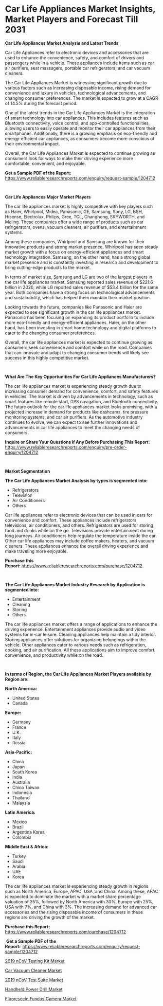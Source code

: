 <p><h1>Car Life Appliances Market Insights, Market Players and Forecast Till 2031</h1></p><p><strong>Car Life Appliances Market Analysis and Latest Trends</strong></p>
<p><p>Car Life Appliances refer to electronic devices and accessories that are used to enhance the convenience, safety, and comfort of drivers and passengers while in a vehicle. These appliances include items such as car air purifiers, seat massagers, portable car refrigerators, and car vacuum cleaners.</p><p>The Car Life Appliances Market is witnessing significant growth due to various factors such as increasing disposable income, rising demand for convenience and luxury in vehicles, technological advancements, and changing consumer preferences. The market is expected to grow at a CAGR of 14.5% during the forecast period.</p><p>One of the latest trends in the Car Life Appliances Market is the integration of smart technology into car appliances. This includes features such as Bluetooth connectivity, voice control, and app-controlled functionalities, allowing users to easily operate and monitor their car appliances from their smartphones. Additionally, there is a growing emphasis on eco-friendly and energy-efficient car appliances, as consumers become more conscious of their environmental impact.</p><p>Overall, the Car Life Appliances Market is expected to continue growing as consumers look for ways to make their driving experience more comfortable, convenient, and enjoyable.</p></p>
<p><strong>Get a Sample PDF of the Report:&nbsp;</strong> <a href="https://www.reliableresearchreports.com/enquiry/request-sample/1204712">https://www.reliableresearchreports.com/enquiry/request-sample/1204712</a></p>
<p>&nbsp;</p>
<p><strong>Car Life Appliances Major Market Players</strong></p>
<p><p>The car life appliances market is highly competitive with key players such as Haier, Whirlpool, Midea, Panasonic, GE, Samsung, Sony, LG, BSH, Hisense, Electrolux, Philips, Gree, TCL, Changhong, SKYWORTH, and Meling. These companies offer a wide range of products such as car refrigerators, ovens, vacuum cleaners, air purifiers, and entertainment systems.</p><p>Among these companies, Whirlpool and Samsung are known for their innovative products and strong market presence. Whirlpool has seen steady market growth with a focus on energy-efficient appliances and smart technology integration. Samsung, on the other hand, has a strong global market presence and is constantly investing in research and development to bring cutting-edge products to the market.</p><p>In terms of market size, Samsung and LG are two of the largest players in the car life appliances market. Samsung reported sales revenue of $221.6 billion in 2020, while LG reported sales revenue of $53.4 billion for the same year. Both companies have a strong focus on technological advancements and sustainability, which has helped them maintain their market position.</p><p>Looking towards the future, companies like Panasonic and Haier are expected to see significant growth in the car life appliances market. Panasonic has been focusing on expanding its product portfolio to include more eco-friendly and energy-efficient appliances. Haier, on the other hand, has been investing in smart home technology and digital platforms to cater to the changing consumer preferences.</p><p>Overall, the car life appliances market is expected to continue growing as consumers seek convenience and comfort while on the road. Companies that can innovate and adapt to changing consumer trends will likely see success in this highly competitive market.</p></p>
<p>&nbsp;</p>
<p><strong>What Are The Key Opportunities For Car Life Appliances Manufacturers?</strong></p>
<p><p>The car life appliances market is experiencing steady growth due to increasing consumer demand for convenience, comfort, and safety features in vehicles. The market is driven by advancements in technology, such as smart features like remote start, GPS navigation, and Bluetooth connectivity. The future outlook for the car life appliances market looks promising, with a projected increase in demand for products like dashcams, tire pressure monitoring systems, and car air purifiers. As the automotive industry continues to evolve, we can expect to see further innovations and advancements in car life appliances to meet the changing needs of consumers.</p></p>
<p><strong>Inquire or Share Your Questions If Any Before Purchasing This Report:</strong> <a href="https://www.reliableresearchreports.com/enquiry/pre-order-enquiry/1204712">https://www.reliableresearchreports.com/enquiry/pre-order-enquiry/1204712</a></p>
<p>&nbsp;</p>
<p><strong>Market Segmentation</strong></p>
<p><strong>The Car Life Appliances Market Analysis by types is segmented into:</strong></p>
<p><ul><li>Refrigerators</li><li>Television</li><li>Air Conditioners</li><li>Others</li></ul></p>
<p><p>Car life appliances refer to electronic devices that can be used in cars for convenience and comfort. These appliances include refrigerators, televisions, air conditioners, and others. Refrigerators are used for storing food and drinks while on the go. Televisions provide entertainment during long journeys. Air conditioners help regulate the temperature inside the car. Other car life appliances may include coffee makers, heaters, and vacuum cleaners. These appliances enhance the overall driving experience and make traveling more enjoyable.</p></p>
<p><strong>Purchase this Report:&nbsp;</strong><a href="https://www.reliableresearchreports.com/purchase/1204712">https://www.reliableresearchreports.com/purchase/1204712</a></p>
<p>&nbsp;</p>
<p><strong>The Car Life Appliances Market Industry Research by Application is segmented into:</strong></p>
<p><ul><li>Entertainment</li><li>Cleaning</li><li>Storing</li><li>Others</li></ul></p>
<p><p>The car life appliances market offers a range of applications to enhance the driving experience. Entertainment appliances provide audio and video systems for in-car leisure. Cleaning appliances help maintain a tidy interior. Storing appliances offer solutions for organizing belongings within the vehicle. Other appliances cater to various needs such as refrigeration, cooking, and air purification. All these applications aim to improve comfort, convenience, and productivity while on the road.</p></p>
<p>&nbsp;</p>
<p><strong>In terms of Region, the Car Life Appliances Market Players available by Region are:</strong></p>
<p>
    <p> <strong> North America: </strong>
        <ul>
            <li>United States</li>
            <li>Canada</li>
        </ul>
        </p> 
    <p> <strong> Europe: </strong>
        <ul>
            <li>Germany</li>
            <li>France</li>
            <li>U.K.</li>
            <li>Italy</li>
            <li>Russia</li>
        </ul>
        </p> 
    <p> <strong> Asia-Pacific: </strong>
        <ul>
            <li>China</li>
            <li>Japan</li>
            <li>South Korea</li>
            <li>India</li>
            <li>Australia</li>
            <li>China Taiwan</li>
            <li>Indonesia</li>
            <li>Thailand</li>
            <li>Malaysia</li>
        </ul>
        </p> 
    <p> <strong> Latin America: </strong>
        <ul>
            <li>Mexico</li>
            <li>Brazil</li>
            <li>Argentina Korea</li>
            <li>Colombia</li>
        </ul>
        </p> 
    <p> <strong> Middle East & Africa: </strong>
        <ul>
            <li>Turkey</li>
            <li>Saudi</li>
            <li>Arabia</li>
            <li>UAE</li>
            <li>Korea</li>
        </ul>
    </p>
    </p>
<p><p>The car life appliances market is experiencing steady growth in regions such as North America, Europe, APAC, USA, and China. Among these, APAC is expected to dominate the market with a market share percentage valuation of 35%, followed by North America with 30%, Europe with 25%, USA with 7%, and China with 3%. The increasing demand for advanced car accessories and the rising disposable income of consumers in these regions are driving the growth of the market.</p></p>
<p><strong>Purchase this Report: </strong><a href="https://www.reliableresearchreports.com/purchase/1204712">https://www.reliableresearchreports.com/purchase/1204712</a></p>
<p>&nbsp;<strong>Get a Sample PDF of the Report:&nbsp;&nbsp;</strong><a href="https://www.reliableresearchreports.com/enquiry/request-sample/1204712">https://www.reliableresearchreports.com/enquiry/request-sample/1204712</a></p>
<p><strong></strong></p>
<p><p><a href="https://medium.com/@jhonwin654/2019-ncov-testing-kit-market-insight-market-trends-growth-forecasted-from-2024-to-2031-1636136379c3">2019 nCoV Testing Kit Market</a></p><p><a href="https://github.com/fiixsa/Market-Research-Report-List-1/blob/main/car-vacuum-cleaner-market.md">Car Vacuum Cleaner Market</a></p><p><a href="https://medium.com/@jhonwin654/2019-ncov-test-suite-market-furnishes-information-on-market-share-market-trends-and-market-growth-763988e34bd4">2019 nCoV Test Suite Market</a></p><p><a href="https://github.com/cecuraprangm/Market-Research-Report-List-1/blob/main/handheld-power-drill-market.md">Handheld Power Drill Market</a></p><p><a href="https://medium.com/@jhonwin654/fluorescein-fundus-camera-market-report-reveals-the-latest-trends-and-growth-opportunities-of-this-8a7613816051">Fluorescein Fundus Camera Market</a></p></p>